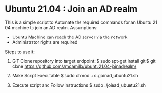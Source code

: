 # Ubuntu 21.04 : Join an AD realm

This is a simple script to Automate the required commands for an Ubuntu 21 04 machine to join an AD realm.
Assumptions:
- Ubuntu Machine can reach the AD server via the network
- Administrator rights are required

Steps to use it:
1. GIT Clone repository into target endpoint:
   $ sudo apt-get install git
   $ git clone https://github.com/amcamillo/ubuntu21.04-joinadrealm/
   
2. Make Script Executable
   $ sudo chmod +x ./joinad_ubuntu21.sh
   
3. Execute script and Follow instructions
   $ sudo ./joinad_ubuntu21.sh
      
